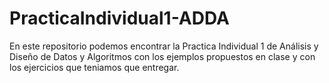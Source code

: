 # PracticaIndividual1-ADDA
En este repositorio podemos encontrar la Practica Individual 1 de Análisis y Diseño de Datos y Algoritmos con
los ejemplos propuestos en clase y con los ejercicios que teniamos que entregar.
